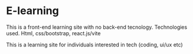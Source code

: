 # E-learning
This is a front-end learning site with no back-end tecnology. 
Technologies used. Html, css/bootstrap, react.js/vite

This is a learning site for individuals interested in tech (coding, ui/ux etc)
